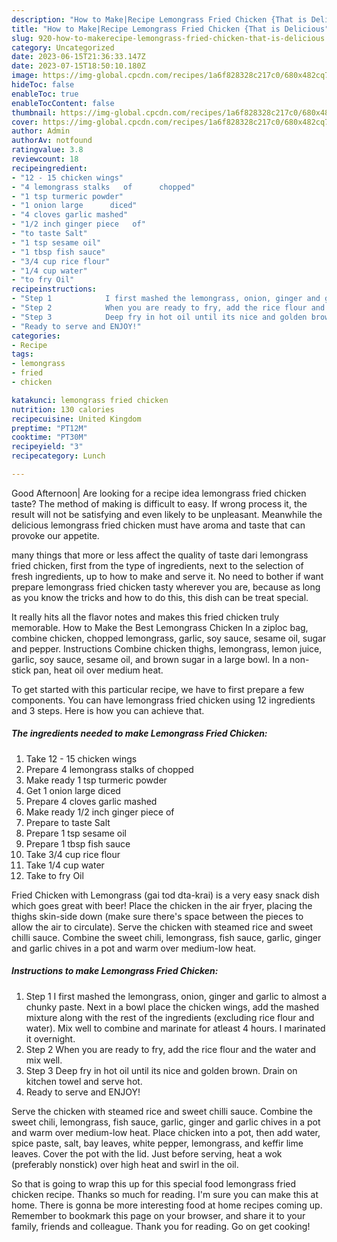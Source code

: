 ```yaml
---
description: "How to Make|Recipe Lemongrass Fried Chicken {That is Delicious"
title: "How to Make|Recipe Lemongrass Fried Chicken {That is Delicious"
slug: 920-how-to-makerecipe-lemongrass-fried-chicken-that-is-delicious
category: Uncategorized
date: 2023-06-15T21:36:33.147Z
date: 2023-07-15T18:50:10.180Z
image: https://img-global.cpcdn.com/recipes/1a6f828328c217c0/680x482cq70/lemongrass-fried-chicken-recipe-main-photo.jpg
hideToc: false
enableToc: true
enableTocContent: false
thumbnail: https://img-global.cpcdn.com/recipes/1a6f828328c217c0/680x482cq70/lemongrass-fried-chicken-recipe-main-photo.jpg
cover: https://img-global.cpcdn.com/recipes/1a6f828328c217c0/680x482cq70/lemongrass-fried-chicken-recipe-main-photo.jpg
author: Admin
authorAv: notfound
ratingvalue: 3.8
reviewcount: 18
recipeingredient:
- "12 - 15 chicken wings"
- "4 lemongrass stalks   of      chopped"
- "1 tsp turmeric powder"
- "1 onion large      diced"
- "4 cloves garlic mashed"
- "1/2 inch ginger piece   of"
- "to taste Salt"
- "1 tsp sesame oil"
- "1 tbsp fish sauce"
- "3/4 cup rice flour"
- "1/4 cup water"
- "to fry Oil"
recipeinstructions:
- "Step 1            I first mashed the lemongrass, onion, ginger and garlic to almost a chunky paste. Next in a bowl place the chicken wings, add the mashed mixture along with the rest of the ingredients (excluding rice flour and water). Mix well to combine and marinate for atleast 4 hours. I marinated it overnight."
- "Step 2            When you are ready to fry, add the rice flour and the water and mix well."
- "Step 3            Deep fry in hot oil until its nice and golden brown. Drain on kitchen towel and serve hot."
- "Ready to serve and ENJOY!"
categories:
- Recipe
tags:
- lemongrass
- fried
- chicken

katakunci: lemongrass fried chicken 
nutrition: 130 calories
recipecuisine: United Kingdom
preptime: "PT12M"
cooktime: "PT30M"
recipeyield: "3"
recipecategory: Lunch

---
```



Good Afternoon| Are looking for a recipe idea lemongrass fried chicken taste? The method of making is difficult to easy. If wrong process it, the result will not be satisfying and even likely to be unpleasant. Meanwhile the delicious lemongrass fried chicken must have aroma and taste that can provoke our appetite.






many things that more or less affect the quality of taste dari lemongrass fried chicken, first from the type of ingredients, next to the selection of fresh ingredients, up to how to make and serve it. No need to bother if want prepare lemongrass fried chicken tasty wherever you are, because as long as you know the tricks and how to do this, this dish can be treat special.


It really hits all the flavor notes and makes this fried chicken truly memorable. How to Make the Best Lemongrass Chicken In a ziploc bag, combine chicken, chopped lemongrass, garlic, soy sauce, sesame oil, sugar and pepper. Instructions Combine chicken thighs, lemongrass, lemon juice, garlic, soy sauce, sesame oil, and brown sugar in a large bowl. In a non-stick pan, heat oil over medium heat.


To get started with this particular recipe, we have to first prepare a few components. You can have lemongrass fried chicken using 12 ingredients and 3 steps. Here is how you can achieve that.

<!--inarticleads1-->

##### The ingredients needed to make Lemongrass Fried Chicken:

1. Take 12 - 15 chicken wings
1. Prepare 4 lemongrass stalks   of      chopped
1. Make ready 1 tsp turmeric powder
1. Get 1 onion large      diced
1. Prepare 4 cloves garlic mashed
1. Make ready 1/2 inch ginger piece   of
1. Prepare to taste Salt
1. Prepare 1 tsp sesame oil
1. Prepare 1 tbsp fish sauce
1. Take 3/4 cup rice flour
1. Take 1/4 cup water
1. Take to fry Oil


Fried Chicken with Lemongrass (gai tod dta-krai) is a very easy snack dish which goes great with beer! Place the chicken in the air fryer, placing the thighs skin-side down (make sure there&#39;s space between the pieces to allow the air to circulate). Serve the chicken with steamed rice and sweet chilli sauce. Combine the sweet chili, lemongrass, fish sauce, garlic, ginger and garlic chives in a pot and warm over medium-low heat. 

<!--inarticleads2-->

##### Instructions to make Lemongrass Fried Chicken:

1. Step 1            I first mashed the lemongrass, onion, ginger and garlic to almost a chunky paste. Next in a bowl place the chicken wings, add the mashed mixture along with the rest of the ingredients (excluding rice flour and water). Mix well to combine and marinate for atleast 4 hours. I marinated it overnight.
1. Step 2            When you are ready to fry, add the rice flour and the water and mix well.
1. Step 3            Deep fry in hot oil until its nice and golden brown. Drain on kitchen towel and serve hot.
1. Ready to serve and ENJOY!

Serve the chicken with steamed rice and sweet chilli sauce. Combine the sweet chili, lemongrass, fish sauce, garlic, ginger and garlic chives in a pot and warm over medium-low heat. Place chicken into a pot, then add water, spice paste, salt, bay leaves, white pepper, lemongrass, and keffir lime leaves. Cover the pot with the lid. Just before serving, heat a wok (preferably nonstick) over high heat and swirl in the oil. 

So that is going to wrap this up for this special food lemongrass fried chicken recipe. Thanks so much for reading. I'm sure you can make this at home. There is gonna be more interesting food at home recipes coming up. Remember to bookmark this page on your browser, and share it to your family, friends and colleague. Thank you for reading. Go on get cooking!
